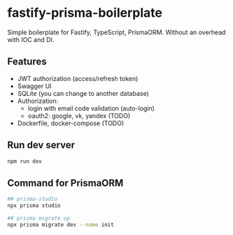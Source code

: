 # fastify-prisma-boilerplate

Simple boilerplate for Fastify, TypeScript, PrismaORM. Without an overhead with IOC and DI.

## Features

- JWT authorization (access/refresh token)
- Swagger UI
- SQLite (you can change to another database)
- Authorization:
  - login with email code validation (auto-login)
  - oauth2: google, vk, yandex (TODO)
- Dockerfile, docker-compose (TODO)

## Run dev server

```sh
npm run dev
```

## Command for PrismaORM

```sh
## prisma-studio
npx prisma studio

## prisma migrate up
npx prisma migrate dev --name init
```
